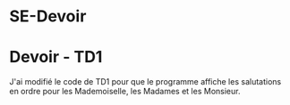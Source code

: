 # SE-Devoir

# Devoir - TD1

J'ai modifié le code de TD1 pour que le programme affiche les salutations en ordre pour les Mademoiselle, les Madames et les Monsieur. 

